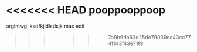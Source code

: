 <<<<<<< HEAD
pooppooppoop
=======
arglmwg
lksdfkjldlsdsjk
max edit
>>>>>>> 7a9b6da62d25de79039cc43cc774f143f43e71f9

